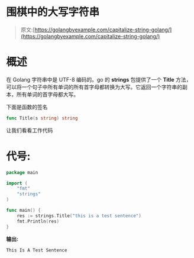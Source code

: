 # 围棋中的大写字符串

> 原文:[https://golangbyexample.com/capitalize-string-golang/](https://golangbyexample.com/capitalize-string-golang/)

# **概述**

在 Golang 字符串中是 UTF-8 编码的。go 的 **strings** 包提供了一个 **Title** 方法，可以将一个句子中所有单词的所有首字母都转换为大写。它返回一个字符串的副本，所有单词的首字母都大写。

下面是函数的签名

```go
func Title(s string) string
```

让我们看看工作代码

# **代号:**

```go
package main

import (
    "fmt"
    "strings"
)

func main() {
    res := strings.Title("this is a test sentence")
    fmt.Println(res)
}
```

**输出:**

```go
This Is A Test Sentence
```